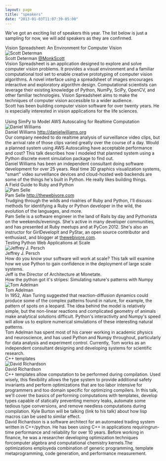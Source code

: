 ```yaml
---
layout: page
title: "speakers"
date: "2013-01-03T11:07:39-05:00"
---
```


We've got an exciting list of speakers this year. The list below is just a sampling for now, we will add speakers as they are confirmed.

<div class='speaker'>
  <div class='title'> Vision Spreadsheet: An Environment for Computer Vision </div>
  <div class='pic'>
    <img alt="Scott Determan" src="{{root_url}}/images/speakers/scott_determan.jpg"/>  </div>
  <div class='author'> Scott Determan <a href="http://twitter.com/MonkScott"> @MonkScott </a> </div>
  <div class='abstract'>
    Vision Spreadsheet is an application designed to explore and solve computer vision problems. It provides a visual environment and a familiar computational tool set to enable creative prototyping of computer vision algorithms. A novel interface using a spreadsheet of images encourages interactive and exploratory algorithm design. Computational scientists can leverage their existing knowledge of Python, NumPy, SciPy, OpenCV, and other familiar technologies. Vision Spreadsheet aims to make the techniques of computer vision accessible to a wider audience.
  </div>
  <div class='bio'>
    Scott has been building computer vision software for over twenty years. He is especially interested in vision applications for the life sciences.
  </div>
</div>

<br/>

<div class='speaker'>
  <div class='title'> Using SimPy to Model AWS Autoscaling for Realtime Computation</div>
  <div class='pic' > <img alt="Daniel Williams" src="{{root_url}}/images/speakers/dan_williams.jpg"/></div>
  <div class='author'>Daniel Williams <a href="http://danielwilliams.org"> http://danielwilliams.org </a></div>
  <div class='abstract'>
    Our company needed to do realtime analysis of surveillance video
    clips, but the arrival rate of those clips varied greatly over the
    course of a day. Would a planned system using AWS Autoscaling have
    acceptable performance and cost? This talk describes how I modeled
    that planned system using a Python discrete event simulation package
    to find out.
  </div>
  <div class='bio'>
    Daniel Williams has been an independent consultant doing software
    development for over 25 years. Real time 3D graphics visualization
    systems, "smart" video surveillance devices and cloud-hosted web
    backends are some of the things he's built in Python. He really likes
    building things.
  </div>
</div>

<div class='speaker'>
  <div class='title'>A Field Guide to Ruby and Python</div>
  <div class='pic' ><img alt="Pam Selle" src="{{root_url}}/images/speakers/pam_selle.jpg"/></div>
  <div class='author'>Pam Selle <a href="http://thewebivore.com/">http://thewebivore.com</a></div>
  <div class='abstract'>
    Trudging through the wilds and rivalries of Ruby and Python, I'll discuss
    methods for identifying a Ruby or Python developer in the wild, the evolution
    of the languages, and more.
  </div>
  <div class='bio'>
    Pam Selle is a software engineer in the land of Rails by day and Pythonista on
    the weekends/evenings. She's active in many developer communities, and has
    presented at Ruby meetups and at PyCon 2012. She's also an instructor for
    GirlDevelopIt and PyStar, an open source contributor and enthusiast, and
    blogger at <a href="http://thewebivore.com">thewebivore.com</a>.
  </div>
</div>


<div class='speaker'>
  <div class='title'>Testing Python Web Applications at Scale</div>
  <div class='pic' ><img alt="Jeffrey J. Persch" src="{{root_url}}/images/speakers/jeff_persch.jpg"/></div>
  <div class='author'>Jeffrey J. Persch</div>
  <div class='abstract'>
    How do you know your software will work at scale? This talk will examine how we 
    use Python to gain confidence in the deployment of large scale systems.
  </div>
  <div class='bio'>
    Jeff is the Director of Architecture at Monetate.
  </div>
</div>

<div class='speaker'>
  <div class='title'>How the python got it's stripes: Simulating nature's patterns with Numpy</div>
  <div class='pic' ><img alt="Tom Adelman" src="{{root_url}}/images/speakers/tom_adelman.jpg"/></div>
  <div class='author'>Tom Adelman</div>
  <div class='abstract'>
In 1952, Alan Turing suggested that reaction-diffusion dynamics could
produce some of the complex patterns found in nature, for example, the
pattern of spots on a leopard. The idea behind the model is
relatively simple, but the non-linear reactions and complicated
geometry of animals make analytical solutions difficult. Python's
interactivity and Numpy's speed will allow us to explore numerical
simulations of these interesting natural patterns.
  </div>
  <div class='bio'>
Tom Adelman has spent most of his career working in academic physics
and neuroscience, and has used Python and Numpy throughout,
particularly for data analysis and experiment control. Currently, Tom
works as an independent consultant designing and developing systems
for scientific research.
  </div>
</div>
<div class='speaker'>
  <div class='title'>C++ templates</div>
  <div class='pic' ><img alt="David Richardson" src="{{root_url}}/images/speakers/david_richardson.jpg"/></div>
  <div class='author'>David Richardson</div>
  <div class='abstract'>
C++ templates allow computation to be performed during compilation. Used
wisely, this flexibility allows the type system to provide additional
safety invariants and perform optimizations that are too labor intensive
for programmers and too domain specific for optimizing compilers. In
this talk, we'll cover the basics of performing computations with
templates, develop types capable of statically preventing memory leaks,
automate some tedious type conversions, and remove needless computations
during compilation. Kyle Burton will be talking (link to his talk) about
how lisp macros can be used to similar effect.
  </div>
  <div class='bio'>
David Richardson is a software architect for an automated trading system
written in C++/python. He has been using C++ in applications
requiringrun-time performance and reliability for over 10 years. Before
working in finance, he was a researcher developing optimization
techniques forcomputer algebra and computational chemistry kernels.The
optimizations employeda combination of generic programming, template
metaprogramming, code generation, and performance measurement.
  </div>
</div>

<!-- 
<div class='speaker'>
  <div class='title'>TITLE</div>
  <div class='pic' ><img alt="NAME" src="{{root_url}}/images/speakers/NAME.jpg"/></div>
  <div class='author'>NAME<a href="">LINK</a></div>
  <div class='abstract'>
    ABSTRACT
  </div>
  <div class='bio'>
    BIO
  </div>
</div>
-->